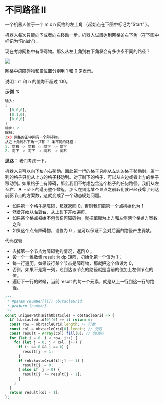 # 不同路径 II

一个机器人位于一个 m x n 网格的左上角 （起始点在下图中标记为“Start” ）。

机器人每次只能向下或者向右移动一步。机器人试图达到网格的右下角（在下图中标记为“Finish”）。

现在考虑网格中有障碍物。那么从左上角到右下角将会有多少条不同的路径？

![](https://assets.leetcode-cn.com/aliyun-lc-upload/uploads/2018/10/22/robot_maze.png)

网格中的障碍物和空位置分别用 1 和 0 来表示。

说明：m 和 n 的值均不超过 100。

**示例  1:**

```js
输入:
[
  [0,0,0],
  [0,1,0],
  [0,0,0]
]
输出: 2
解释:
3x3 网格的正中间有一个障碍物。
从左上角到右下角一共有 2 条不同的路径：
1. 向右 -> 向右 -> 向下 -> 向下
2. 向下 -> 向下 -> 向右 -> 向右
```

**思路：**
我们考虑一下，

机器人只可以向下和向右移动，因此第一行的格子只能从左边的格子移动到，第一列的格子只能从上方的格子移动到。对于剩下的格子，可以从左边或者上方的格子移动到。如果格子上有障碍，那么我们不考虑包含这个格子的任何路径。我们从左至右、从上至下的遍历整个数组，那么在到达某个顶点之前我们就已经获得了到达前驱节点的方案数，这就变成了一个动态规划问题。

- 如果第一个格子是障碍，那就返回 0，否则我们把第一个点初始化为 1
- 然后开始从左到右，从上到下开始遍历。
- 如果某个格点初始不包含任何障碍物，就把值赋为上方和左侧两个格点方案数之和
- 如果这个点有障碍物，设值为 0 ，这可以保证不会对后面的路径产生贡献。

代码逻辑

- 去掉第一个节点为障碍物的情况，返回 0；
- 设一个一维数组 result 为 dp 矩阵，初始化第一个值为 1；
- 每一行遍历，如果该行某个节点是障碍物，那就把这个值设为 0，
- 否则，如果不是第一列，它到达该节点的路径就是当前的值加上左侧节点的值。
- 遍历下一行的时候，当前 result 的每一个元素，就是从上一行到这一行的路径。

```js
/**
 * @param {number[][]} obstacleGrid
 * @return {number}
 */
const uniquePathsWithObstacles = obstacleGrid => {
  if (obstacleGrid[0][0] == 1) return 0;
  const row = obstacleGrid.length; // 行数
  const col = obstacleGrid[0].length; // 列数
  const result = Array(col).fill(0); // dp矩阵
  for (let i = 0; i < row; i++) {
    for (let j = 0; j < col; j++) {
      if (i == 0 && j == 0) {
        result[j] = 1;
      }
      if (obstacleGrid[i][j] == 1) {
        result[j] = 0;
      } else if (j > 0) {
        result[j] += result[j - 1];
      }
    }
  }
  return result[col - 1];
};
```
